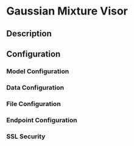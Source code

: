 
# Gaussian Mixture Visor

## Description

## Configuration

### Model Configuration

### Data Configuration

### File Configuration

### Endpoint Configuration

### SSL Security
